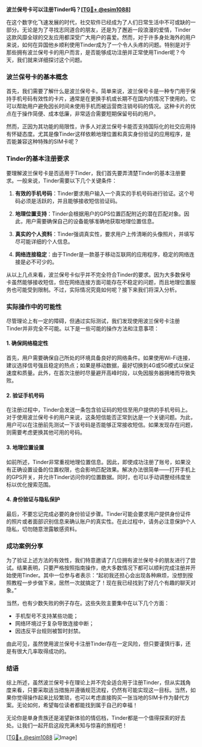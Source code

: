 **波兰保号卡可以注册Tinder吗？[[TG💪+ @esim1088](https://t.me/s/esim1088)]**

在这个数字化飞速发展的时代，社交软件已经成为了人们日常生活中不可或缺的一部分。无论是为了寻找志同道合的朋友，还是为了邂逅一段浪漫的爱情，Tinder这款风靡全球的交友应用都深受广大用户的喜爱。然而，对于许多身处海外的用户来说，如何在异国他乡顺利使用Tinder成为了一个令人头疼的问题。特别是对于那些拥有波兰保号卡的用户而言，是否能够成功注册并正常使用Tinder呢？今天，我们就来详细探讨这个问题。

### 波兰保号卡的基本概念

首先，我们需要了解什么是波兰保号卡。简单来说，波兰保号卡是一种专门用于保持手机号码有效性的卡片，通常是在更换手机或长期不在国内的情况下使用的。它可以帮助用户避免因长时间未使用手机而被运营商注销号码的情况。这种卡片的优点在于操作简便、成本低廉，非常适合需要短期保留号码的用户。

然而，正因为其功能的局限性，许多人对波兰保号卡能否支持国际化的社交应用持有怀疑态度。尤其是像Tinder这样依赖地理位置和真实身份验证的应用程序，是否能兼容这种特殊的SIM卡呢？

### Tinder的基本注册要求

要理解波兰保号卡是否适用于Tinder，我们首先要弄清楚Tinder的基本注册要求。一般来说，Tinder需要以下几个关键条件：

1. **有效的手机号码**：Tinder要求用户输入一个真实的手机号码进行验证。这个号码必须是活跃的，并且能够接收短信验证码。
   
2. **地理位置支持**：Tinder会根据用户的GPS位置匹配附近的潜在匹配对象。因此，用户需要确保自己的设备能够准确地获取地理位置信息。

3. **真实的个人资料**：Tinder强调真实性，要求用户上传清晰的头像照片，并填写尽可能详细的个人信息。

4. **网络连接稳定**：由于Tinder是一款基于移动互联网的应用程序，稳定的网络连接是必不可少的。

从以上几点来看，波兰保号卡似乎并不完全符合Tinder的要求。因为大多数保号卡虽然能够接收短信，但在网络连接方面可能存在不稳定的问题，而且地理位置服务也可能受到限制。不过，实际情况究竟如何呢？接下来我们将深入分析。

### 实际操作中的可能性

尽管理论上有一定的障碍，但通过实际测试，我们发现使用波兰保号卡注册Tinder并非完全不可能。以下是一些可能的操作方法和注意事项：

#### 1. 确保网络稳定性

首先，用户需要确保自己所处的环境具备良好的网络条件。如果使用Wi-Fi连接，建议选择信号强且稳定的热点；如果是移动数据，最好切换到4G或5G模式以保证速度和质量。此外，在首次注册时尽量避开高峰时段，以免因服务器拥堵而导致失败。

#### 2. 验证手机号码

在注册过程中，Tinder会发送一条包含验证码的短信至用户提供的手机号码上。对于使用波兰保号卡的用户来说，这条短信能否正常到达是一个关键问题。为此，用户可以在注册前先测试一下该号码是否能够正常接收短信。如果发现存在问题，则需要考虑更换其他可用的号码。

#### 3. 地理位置设置

如前所述，Tinder非常重视地理位置信息。因此，即使成功注册了账号，如果没有正确设置设备的位置权限，也会影响匹配效果。解决办法很简单——打开手机上的GPS开关，并允许Tinder访问你的位置数据。同时，也可以手动调整经纬度坐标以优化搜索范围。

#### 4. 身份验证与隐私保护

最后，不要忘记完成必要的身份验证步骤。Tinder可能会要求用户提供身份证件的照片或者面部识别信息来确认账户的真实性。在此过程中，请务必注意保护个人隐私，切勿随意泄露敏感资料。

### 成功案例分享

为了验证上述方法的有效性，我们特意邀请了几位拥有波兰保号卡的朋友进行了尝试。结果表明，只要严格按照指南操作，绝大多数情况下都可以顺利完成注册并开始使用Tinder。其中一位参与者表示：“起初我还担心会出现各种麻烦，没想到按照教程一步步做下来，居然一次就搞定了！现在我已经找到了好几个有趣的聊天对象。”

当然，也有少数失败的例子存在。这些失败主要集中在以下几个方面：
- 手机型号不支持某些功能；
- 网络环境过于复杂导致连接中断；
- 因违反平台规则被暂时封禁。

由此可见，虽然使用波兰保号卡注册Tinder存在一定风险，但只要谨慎行事，还是有很大几率取得成功的。

### 结语

综上所述，虽然波兰保号卡在理论上并不完全适合用于注册Tinder，但从实践角度来看，只要采取适当措施并遵循规范流程，仍然有可能实现这一目标。当然，如果你觉得操作起来比较繁琐，也可以考虑直接购买一张当地的SIM卡作为替代方案。无论如何，希望每位读者都能找到属于自己的幸福！

无论你是单身贵族还是渴望新体验的情侣档，Tinder都是一个值得探索的好去处。让我们一起开启这段充满未知与惊喜的旅程吧！

[[TG💪+ @esim1088](https://t.me/s/esim1088) ![Image](https://i.postimg.cc/4NQfJmqS/Snipaste-2025-05-13-00-14-12.png)]